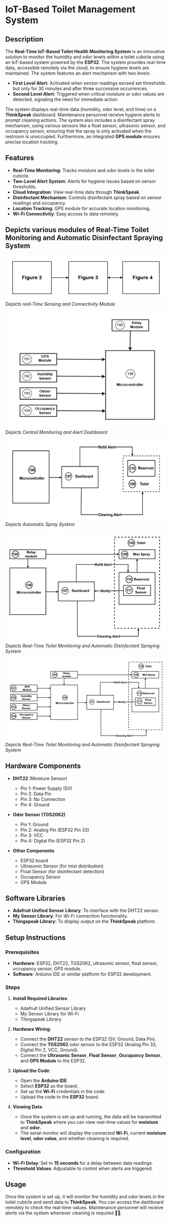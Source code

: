# IoT-Based Toilet Management System

## Description

The **Real-Time IoT-Based Toilet Health Monitoring System** is an innovative solution to monitor the humidity and odor levels within a toilet cubicle using an IoT-based system powered by the **ESP32**. The system provides real-time data, accessible remotely via the cloud, to ensure hygiene levels are maintained. The system features an alert mechanism with two levels:

- **First Level Alert**: Activated when sensor readings exceed set thresholds but only for 30 minutes and after three successive occurrences.
- **Second Level Alert**: Triggered when critical moisture or odor values are detected, signaling the need for immediate action.

The system displays real-time data (humidity, odor level, and time) on a **ThinkSpeak** dashboard. Maintenance personnel receive hygiene alerts to prompt cleaning actions. The system also includes a disinfectant spray mechanism, using various sensors like a float sensor, ultrasonic sensor, and occupancy sensor, ensuring that the spray is only activated when the restroom is unoccupied. Furthermore, an integrated **GPS module** ensures precise location tracking.

## Features

- **Real-Time Monitoring**: Tracks moisture and odor levels in the toilet cubicle.
- **Two-Level Alert System**: Alerts for hygiene issues based on sensor thresholds.
- **Cloud Integration**: View real-time data through **ThinkSpeak**.
- **Disinfectant Mechanism**: Controls disinfectant spray based on sensor readings and occupancy.
- **Location Tracking**: GPS module for accurate location monitoring.
- **Wi-Fi Connectivity**: Easy access to data remotely.

## Depicts various modules of Real-Time Toilet Monitoring and Automatic Disinfectant Spraying System

![Fig1](assets/1.png)  
*Depicts real-Time Sensing and Connectivity Module*

![Fig2](assets/2.png)  
*Depicts Central Monitoring and Alert Dashboard*

![Fig3](assets/3.png)  
*Depicts Automatic Spray System*

![Fig4](assets/4.png)  
*Depicts Real-Time Toilet Monitoring and Automatic Disinfectant Spraying System*

![Fig5](assets/5.png)  
*Depicts Real-Time Toilet Monitoring and Automatic Disinfectant Spraying System*


## Hardware Components

- **DHT22** (Moisture Sensor)
  - Pin 1: Power Supply (5V)
  - Pin 2: Data Pin
  - Pin 3: No Connection
  - Pin 4: Ground

- **Odor Sensor (TGS2062)**
  - Pin 1: Ground
  - Pin 2: Analog Pin (ESP32 Pin 33)
  - Pin 3: VCC
  - Pin 4: Digital Pin (ESP32 Pin 2)

- **Other Components**
  - ESP32 board
  - Ultrasonic Sensor (for mist distribution)
  - Float Sensor (for disinfectant detection)
  - Occupancy Sensor
  - GPS Module

## Software Libraries

- **Adafruit Unified Sensor Library**: To interface with the DHT22 sensor.
- **My Sensor Library**: For Wi-Fi connection functionality.
- **Thingspeak Library**: To display output on the **ThinkSpeak** platform.

## Setup Instructions

### Prerequisites

- **Hardware**: ESP32, DHT22, TGS2062, ultrasonic sensor, float sensor, occupancy sensor, GPS module.
- **Software**: Arduino IDE or similar platform for ESP32 development.

### Steps

1. **Install Required Libraries**:
    - Adafruit Unified Sensor Library
    - My Sensor Library for Wi-Fi
    - Thingspeak Library

2. **Hardware Wiring**:
    - Connect the **DHT22** sensor to the ESP32 (5V, Ground, Data Pin).
    - Connect the **TGS2062** odor sensor to the ESP32 (Analog Pin 33, Digital Pin 2, VCC, Ground).
    - Connect the **Ultrasonic Sensor**, **Float Sensor**, **Occupancy Sensor**, and **GPS Module** to the ESP32.

3. **Upload the Code**:
    - Open the **Arduino IDE**.
    - Select **ESP32** as the board.
    - Set up the **Wi-Fi** credentials in the code.
    - Upload the code to the **ESP32** board.

4. **Viewing Data**:
    - Once the system is set up and running, the data will be transmitted to **ThinkSpeak** where you can view real-time values for **moisture** and **odor**.
    - The serial monitor will display the connected **Wi-Fi**, current **moisture level**, **odor value**, and whether cleaning is required.

### Configuration

- **Wi-Fi Delay**: Set to **15 seconds** for a delay between data readings.
- **Threshold Values**: Adjustable to control when alerts are triggered.

## Usage

Once the system is set up, it will monitor the humidity and odor levels in the toilet cubicle and send data to **ThinkSpeak**. You can access the dashboard remotely to check the real-time values. Maintenance personnel will receive alerts via the system whenever cleaning is required 🚨🧽.
